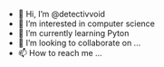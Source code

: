 - 👋 Hi, I’m @detectivvoid
- 👀 I’m interested in computer science
- 🌱 I’m currently learning Pyton
- 💞️ I’m looking to collaborate on ...
- 📫 How to reach me ...

<!---
detectivvoid/detectivvoid is a ✨ special ✨ repository because its `README.md` (this file) appears on your GitHub profile.
You can click the Preview link to take a look at your changes.
--->

